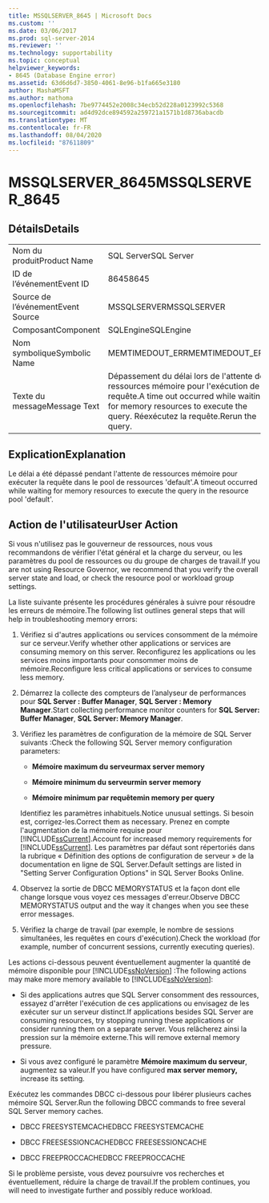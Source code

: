 ```yaml
---
title: MSSQLSERVER_8645 | Microsoft Docs
ms.custom: ''
ms.date: 03/06/2017
ms.prod: sql-server-2014
ms.reviewer: ''
ms.technology: supportability
ms.topic: conceptual
helpviewer_keywords:
- 8645 (Database Engine error)
ms.assetid: 63d6d6d7-3850-4061-8e96-b1fa665e3180
author: MashaMSFT
ms.author: mathoma
ms.openlocfilehash: 7be9774452e2008c34ecb52d228a0123992c5368
ms.sourcegitcommit: ad4d92dce894592a259721a1571b1d8736abacdb
ms.translationtype: MT
ms.contentlocale: fr-FR
ms.lasthandoff: 08/04/2020
ms.locfileid: "87611809"
---
```

# <a name="mssqlserver_8645"></a><span data-ttu-id="2d754-102">MSSQLSERVER_8645</span><span class="sxs-lookup"><span data-stu-id="2d754-102">MSSQLSERVER_8645</span></span>
    
## <a name="details"></a><span data-ttu-id="2d754-103">Détails</span><span class="sxs-lookup"><span data-stu-id="2d754-103">Details</span></span>  
  
|||  
|-|-|  
|<span data-ttu-id="2d754-104">Nom du produit</span><span class="sxs-lookup"><span data-stu-id="2d754-104">Product Name</span></span>|<span data-ttu-id="2d754-105">SQL Server</span><span class="sxs-lookup"><span data-stu-id="2d754-105">SQL Server</span></span>|  
|<span data-ttu-id="2d754-106">ID de l’événement</span><span class="sxs-lookup"><span data-stu-id="2d754-106">Event ID</span></span>|<span data-ttu-id="2d754-107">8645</span><span class="sxs-lookup"><span data-stu-id="2d754-107">8645</span></span>|  
|<span data-ttu-id="2d754-108">Source de l’événement</span><span class="sxs-lookup"><span data-stu-id="2d754-108">Event Source</span></span>|<span data-ttu-id="2d754-109">MSSQLSERVER</span><span class="sxs-lookup"><span data-stu-id="2d754-109">MSSQLSERVER</span></span>|  
|<span data-ttu-id="2d754-110">Composant</span><span class="sxs-lookup"><span data-stu-id="2d754-110">Component</span></span>|<span data-ttu-id="2d754-111">SQLEngine</span><span class="sxs-lookup"><span data-stu-id="2d754-111">SQLEngine</span></span>|  
|<span data-ttu-id="2d754-112">Nom symbolique</span><span class="sxs-lookup"><span data-stu-id="2d754-112">Symbolic Name</span></span>|<span data-ttu-id="2d754-113">MEMTIMEDOUT_ERR</span><span class="sxs-lookup"><span data-stu-id="2d754-113">MEMTIMEDOUT_ERR</span></span>|  
|<span data-ttu-id="2d754-114">Texte du message</span><span class="sxs-lookup"><span data-stu-id="2d754-114">Message Text</span></span>|<span data-ttu-id="2d754-115">Dépassement du délai lors de l'attente des ressources mémoire pour l'exécution de la requête.</span><span class="sxs-lookup"><span data-stu-id="2d754-115">A time out occurred while waiting for memory resources to execute the query.</span></span> <span data-ttu-id="2d754-116">Réexécutez la requête.</span><span class="sxs-lookup"><span data-stu-id="2d754-116">Rerun the query.</span></span>|  
  
## <a name="explanation"></a><span data-ttu-id="2d754-117">Explication</span><span class="sxs-lookup"><span data-stu-id="2d754-117">Explanation</span></span>  
 <span data-ttu-id="2d754-118">Le délai a été dépassé pendant l'attente de ressources mémoire pour exécuter la requête dans le pool de ressources 'default'.</span><span class="sxs-lookup"><span data-stu-id="2d754-118">A timeout occurred while waiting for memory resources to execute the query in the resource pool 'default'.</span></span>  
  
## <a name="user-action"></a><span data-ttu-id="2d754-119">Action de l'utilisateur</span><span class="sxs-lookup"><span data-stu-id="2d754-119">User Action</span></span>  
 <span data-ttu-id="2d754-120">Si vous n'utilisez pas le gouverneur de ressources, nous vous recommandons de vérifier l'état général et la charge du serveur, ou les paramètres du pool de ressources ou du groupe de charges de travail.</span><span class="sxs-lookup"><span data-stu-id="2d754-120">If you are not using Resource Governor, we recommend that you verify the overall server state and load, or check the resource pool or workload group settings.</span></span>  
  
 <span data-ttu-id="2d754-121">La liste suivante présente les procédures générales à suivre pour résoudre les erreurs de mémoire.</span><span class="sxs-lookup"><span data-stu-id="2d754-121">The following list outlines general steps that will help in troubleshooting memory errors:</span></span>  
  
1.  <span data-ttu-id="2d754-122">Vérifiez si d'autres applications ou services consomment de la mémoire sur ce serveur.</span><span class="sxs-lookup"><span data-stu-id="2d754-122">Verify whether other applications or services are consuming memory on this server.</span></span> <span data-ttu-id="2d754-123">Reconfigurez les applications ou les services moins importants pour consommer moins de mémoire.</span><span class="sxs-lookup"><span data-stu-id="2d754-123">Reconfigure less critical applications or services to consume less memory.</span></span>  
  
2.  <span data-ttu-id="2d754-124">Démarrez la collecte des compteurs de l’analyseur de performances pour **SQL Server : Buffer Manager**, **SQL Server : Memory Manager**.</span><span class="sxs-lookup"><span data-stu-id="2d754-124">Start collecting performance monitor counters for **SQL Server: Buffer Manager**, **SQL Server: Memory Manager**.</span></span>  
  
3.  <span data-ttu-id="2d754-125">Vérifiez les paramètres de configuration de la mémoire de SQL Server suivants :</span><span class="sxs-lookup"><span data-stu-id="2d754-125">Check the following SQL Server memory configuration parameters:</span></span>  
  
    -   <span data-ttu-id="2d754-126">**Mémoire maximum du serveur**</span><span class="sxs-lookup"><span data-stu-id="2d754-126">**max server memory**</span></span>  
  
    -   <span data-ttu-id="2d754-127">**Mémoire minimum du serveur**</span><span class="sxs-lookup"><span data-stu-id="2d754-127">**min server memory**</span></span>  
  
    -   <span data-ttu-id="2d754-128">**Mémoire minimum par requête**</span><span class="sxs-lookup"><span data-stu-id="2d754-128">**min memory per query**</span></span>  
  
     <span data-ttu-id="2d754-129">Identifiez les paramètres inhabituels.</span><span class="sxs-lookup"><span data-stu-id="2d754-129">Notice unusual settings.</span></span> <span data-ttu-id="2d754-130">Si besoin est, corrigez-les.</span><span class="sxs-lookup"><span data-stu-id="2d754-130">Correct them as necessary.</span></span> <span data-ttu-id="2d754-131">Prenez en compte l'augmentation de la mémoire requise pour [!INCLUDE[ssCurrent](../../includes/sscurrent-md.md)].</span><span class="sxs-lookup"><span data-stu-id="2d754-131">Account for increased memory requirements for [!INCLUDE[ssCurrent](../../includes/sscurrent-md.md)].</span></span> <span data-ttu-id="2d754-132">Les paramètres par défaut sont répertoriés dans la rubrique « Définition des options de configuration de serveur » de la documentation en ligne de SQL Server.</span><span class="sxs-lookup"><span data-stu-id="2d754-132">Default settings are listed in "Setting Server Configuration Options" in SQL Server Books Online.</span></span>  
  
4.  <span data-ttu-id="2d754-133">Observez la sortie de DBCC MEMORYSTATUS et la façon dont elle change lorsque vous voyez ces messages d'erreur.</span><span class="sxs-lookup"><span data-stu-id="2d754-133">Observe DBCC MEMORYSTATUS output and the way it changes when you see these error messages.</span></span>  
  
5.  <span data-ttu-id="2d754-134">Vérifiez la charge de travail (par exemple, le nombre de sessions simultanées, les requêtes en cours d'exécution).</span><span class="sxs-lookup"><span data-stu-id="2d754-134">Check the workload (for example, number of concurrent sessions, currently executing queries).</span></span>  
  
 <span data-ttu-id="2d754-135">Les actions ci-dessous peuvent éventuellement augmenter la quantité de mémoire disponible pour [!INCLUDE[ssNoVersion](../../includes/ssnoversion-md.md)] :</span><span class="sxs-lookup"><span data-stu-id="2d754-135">The following actions may make more memory available to [!INCLUDE[ssNoVersion](../../includes/ssnoversion-md.md)]:</span></span>  
  
-   <span data-ttu-id="2d754-136">Si des applications autres que SQL Server consomment des ressources, essayez d'arrêter l'exécution de ces applications ou envisagez de les exécuter sur un serveur distinct.</span><span class="sxs-lookup"><span data-stu-id="2d754-136">If applications besides SQL Server are consuming resources, try stopping running these applications or consider running them on a separate server.</span></span> <span data-ttu-id="2d754-137">Vous relâcherez ainsi la pression sur la mémoire externe.</span><span class="sxs-lookup"><span data-stu-id="2d754-137">This will remove external memory pressure.</span></span>  
  
-   <span data-ttu-id="2d754-138">Si vous avez configuré le paramètre **Mémoire maximum du serveur**, augmentez sa valeur.</span><span class="sxs-lookup"><span data-stu-id="2d754-138">If you have configured **max server memory,** increase its setting.</span></span>  
  
 <span data-ttu-id="2d754-139">Exécutez les commandes DBCC ci-dessous pour libérer plusieurs caches mémoire SQL Server.</span><span class="sxs-lookup"><span data-stu-id="2d754-139">Run the following DBCC commands to free several SQL Server memory caches.</span></span>  
  
-   <span data-ttu-id="2d754-140">DBCC FREESYSTEMCACHE</span><span class="sxs-lookup"><span data-stu-id="2d754-140">DBCC FREESYSTEMCACHE</span></span>  
  
-   <span data-ttu-id="2d754-141">DBCC FREESESSIONCACHE</span><span class="sxs-lookup"><span data-stu-id="2d754-141">DBCC FREESESSIONCACHE</span></span>  
  
-   <span data-ttu-id="2d754-142">DBCC FREEPROCCACHE</span><span class="sxs-lookup"><span data-stu-id="2d754-142">DBCC FREEPROCCACHE</span></span>  
  
 <span data-ttu-id="2d754-143">Si le problème persiste, vous devez poursuivre vos recherches et éventuellement, réduire la charge de travail.</span><span class="sxs-lookup"><span data-stu-id="2d754-143">If the problem continues, you will need to investigate further and possibly reduce workload.</span></span>  
  
  
